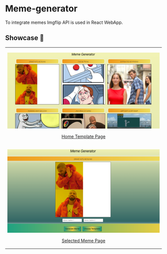 # Meme-generator
To integrate memes Imgflip API is used in React WebApp.

## Showcase 👀

<table align="center">
    <tr>
        <td>
            <a href="https://github.com/Virajj28/Meme-generator/blob/main/images/Template.png">
                <p align="center">
                    <img src="images/Template.png" alt="home-page">
                    <p align="center">Home Template Page</p>
                </p>
            </a>
        </td>
    </tr>
    <tr>
        <td>
            <a href="https://github.com/Virajj28/Meme-generator/blob/main/images/Memr.png">
                <p align="center">
                    <img src="images/Memr.png" alt="meme-page">
                    <p align="center">Selected Meme Page</p>
                </p>
            </a>
        </td>
    </tr>
</table>